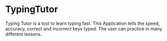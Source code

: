 # TypingTutor
Typing Tutor is a tool to learn typing fast. This Application tells the speed, accuracy, correct and incorrect keys typed. The user can practice in many different lessons.
